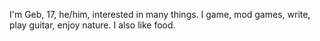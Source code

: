 I'm Geb, 17, he/him, interested in many things. I game, mod games, write, play guitar, enjoy nature. I also like food.